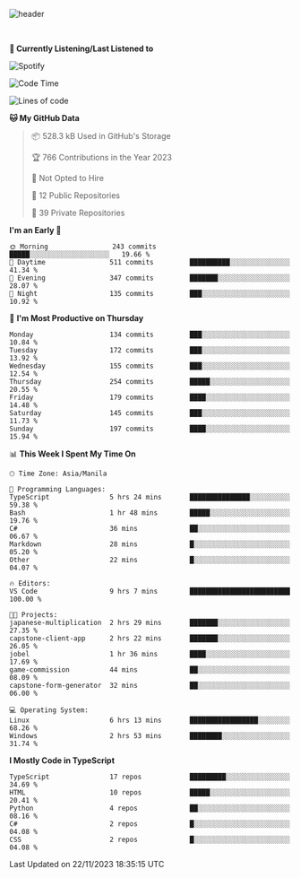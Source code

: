 <!--![header](https://capsule-render.vercel.app/api?type=waving&text=dotRarufu&fontAlign=78&desc=dotrarufu&descAlign=92.5&height=195&theme=tokyonight&animation=fadeIn&fontAlignY=39&descAlignY=49&fontSize=30) -->
![header](https://capsule-render.vercel.app/api?type=waving&desc=dotRarufu&descAlign=50&height=185&theme=tokyonight&animation=fadeIn&descAlignY=39&descSize=15) 
 

&nbsp;<div align="left">
**🎵 Currently Listening/Last Listened to**
</div>

![Spotify](https://github-spotify-widget-seven.vercel.app/api/spotify?background_color=0d1117&border_color=ffffff)


<!--START_SECTION:waka-->
![Code Time](http://img.shields.io/badge/Code%20Time-63%20hrs%2057%20mins-blue)

![Lines of code](https://img.shields.io/badge/From%20Hello%20World%20I%27ve%20Written-2.3%20million%20lines%20of%20code-blue)

**🐱 My GitHub Data** 

> 📦 528.3 kB Used in GitHub's Storage 
 > 
> 🏆 766 Contributions in the Year 2023
 > 
> 🚫 Not Opted to Hire
 > 
> 📜 12 Public Repositories 
 > 
> 🔑 39 Private Repositories 
 > 
**I'm an Early 🐤** 

```text
🌞 Morning                243 commits         █████░░░░░░░░░░░░░░░░░░░░   19.66 % 
🌆 Daytime                511 commits         ██████████░░░░░░░░░░░░░░░   41.34 % 
🌃 Evening                347 commits         ███████░░░░░░░░░░░░░░░░░░   28.07 % 
🌙 Night                  135 commits         ███░░░░░░░░░░░░░░░░░░░░░░   10.92 % 
```
📅 **I'm Most Productive on Thursday** 

```text
Monday                   134 commits         ███░░░░░░░░░░░░░░░░░░░░░░   10.84 % 
Tuesday                  172 commits         ███░░░░░░░░░░░░░░░░░░░░░░   13.92 % 
Wednesday                155 commits         ███░░░░░░░░░░░░░░░░░░░░░░   12.54 % 
Thursday                 254 commits         █████░░░░░░░░░░░░░░░░░░░░   20.55 % 
Friday                   179 commits         ████░░░░░░░░░░░░░░░░░░░░░   14.48 % 
Saturday                 145 commits         ███░░░░░░░░░░░░░░░░░░░░░░   11.73 % 
Sunday                   197 commits         ████░░░░░░░░░░░░░░░░░░░░░   15.94 % 
```


📊 **This Week I Spent My Time On** 

```text
🕑︎ Time Zone: Asia/Manila

💬 Programming Languages: 
TypeScript               5 hrs 24 mins       ███████████████░░░░░░░░░░   59.38 % 
Bash                     1 hr 48 mins        █████░░░░░░░░░░░░░░░░░░░░   19.76 % 
C#                       36 mins             ██░░░░░░░░░░░░░░░░░░░░░░░   06.67 % 
Markdown                 28 mins             █░░░░░░░░░░░░░░░░░░░░░░░░   05.20 % 
Other                    22 mins             █░░░░░░░░░░░░░░░░░░░░░░░░   04.07 % 

🔥 Editors: 
VS Code                  9 hrs 7 mins        █████████████████████████   100.00 % 

🐱‍💻 Projects: 
japanese-multiplication  2 hrs 29 mins       ███████░░░░░░░░░░░░░░░░░░   27.35 % 
capstone-client-app      2 hrs 22 mins       ███████░░░░░░░░░░░░░░░░░░   26.05 % 
jobel                    1 hr 36 mins        ████░░░░░░░░░░░░░░░░░░░░░   17.69 % 
game-commission          44 mins             ██░░░░░░░░░░░░░░░░░░░░░░░   08.09 % 
capstone-form-generator  32 mins             ██░░░░░░░░░░░░░░░░░░░░░░░   06.00 % 

💻 Operating System: 
Linux                    6 hrs 13 mins       █████████████████░░░░░░░░   68.26 % 
Windows                  2 hrs 53 mins       ████████░░░░░░░░░░░░░░░░░   31.74 % 
```

**I Mostly Code in TypeScript** 

```text
TypeScript               17 repos            █████████░░░░░░░░░░░░░░░░   34.69 % 
HTML                     10 repos            █████░░░░░░░░░░░░░░░░░░░░   20.41 % 
Python                   4 repos             ██░░░░░░░░░░░░░░░░░░░░░░░   08.16 % 
C#                       2 repos             █░░░░░░░░░░░░░░░░░░░░░░░░   04.08 % 
CSS                      2 repos             █░░░░░░░░░░░░░░░░░░░░░░░░   04.08 % 
```




 Last Updated on 22/11/2023 18:35:15 UTC
<!--END_SECTION:waka-->


<!--
**dotRarufu/dotRarufu** is a ✨ _special_ ✨ repository because its `README.md` (this file) appears on your GitHub profile.

Here are some ideas to get you started:

- 🔭 I’m currently working on ...
- 🌱 I’m currently learning ...
- 👯 I’m looking to collaborate on ...
- 🤔 I’m looking for help with ...
- 💬 Ask me about ...
- 📫 How to reach me: ...
- 😄 Pronouns: ...
- ⚡ Fun fact: ...
-->


